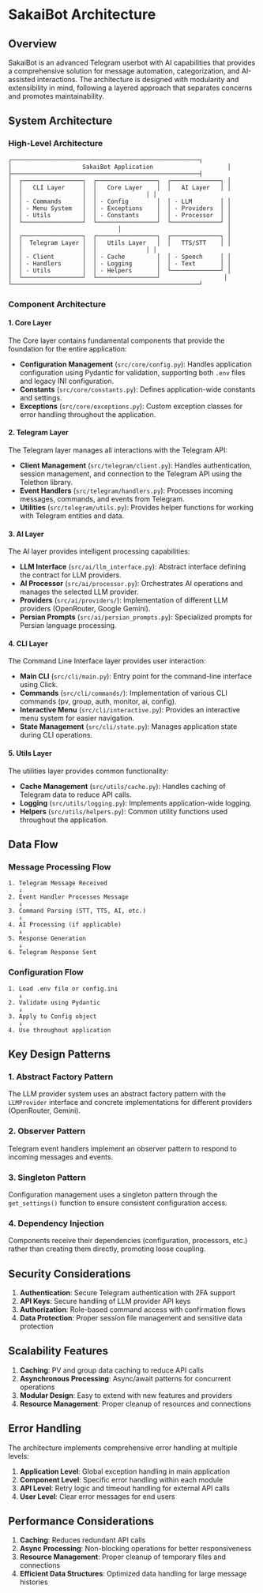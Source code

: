 # SakaiBot Architecture

## Overview

SakaiBot is an advanced Telegram userbot with AI capabilities that provides a comprehensive solution for message automation, categorization, and AI-assisted interactions. The architecture is designed with modularity and extensibility in mind, following a layered approach that separates concerns and promotes maintainability.

## System Architecture

### High-Level Architecture

```
┌─────────────────────────────────────────────────────┐
│                    SakaiBot Application                     │
├─────────────────────────────────────────────────────┤
│  ┌─────────────────┐  ┌─────────────────┐  ┌──────────────┐ │
│  │   CLI Layer     │  │   Core Layer    │  │   AI Layer   │ │
│  │                 │  │              │ │
│  │ - Commands      │  │ - Config        │  │ - LLM        │ │
│  │ - Menu System   │  │ - Exceptions    │  │ - Providers  │ │
│  │ - Utils         │  │ - Constants     │  │ - Processor  │ │
│  └─────────────────┘  └─────────────────┘  └──────────────┘ │
│                              │                              │
│  ┌─────────────────┐  ┌─────────────────┐  ┌──────────────┐ │
│  │  Telegram Layer │  │   Utils Layer   │  │   TTS/STT    │ │
│  │                 │  │              │ │
│  │ - Client        │  │ - Cache         │  │ - Speech     │ │
│  │ - Handlers      │  │ - Logging       │  │ - Text       │ │
│  │ - Utils         │  │ - Helpers       │  └──────────────┘ │
│  └─────────────────┘  └─────────────────┘                  │
└─────────────────────────────────────────────────────┘
```

### Component Architecture

#### 1. Core Layer

The Core layer contains fundamental components that provide the foundation for the entire application:

- **Configuration Management** (`src/core/config.py`): Handles application configuration using Pydantic for validation, supporting both `.env` files and legacy INI configuration.
- **Constants** (`src/core/constants.py`): Defines application-wide constants and settings.
- **Exceptions** (`src/core/exceptions.py`): Custom exception classes for error handling throughout the application.

#### 2. Telegram Layer

The Telegram layer manages all interactions with the Telegram API:

- **Client Management** (`src/telegram/client.py`): Handles authentication, session management, and connection to the Telegram API using the Telethon library.
- **Event Handlers** (`src/telegram/handlers.py`): Processes incoming messages, commands, and events from Telegram.
- **Utilities** (`src/telegram/utils.py`): Provides helper functions for working with Telegram entities and data.

#### 3. AI Layer

The AI layer provides intelligent processing capabilities:

- **LLM Interface** (`src/ai/llm_interface.py`): Abstract interface defining the contract for LLM providers.
- **AI Processor** (`src/ai/processor.py`): Orchestrates AI operations and manages the selected LLM provider.
- **Providers** (`src/ai/providers/`): Implementation of different LLM providers (OpenRouter, Google Gemini).
- **Persian Prompts** (`src/ai/persian_prompts.py`): Specialized prompts for Persian language processing.

#### 4. CLI Layer

The Command Line Interface layer provides user interaction:

- **Main CLI** (`src/cli/main.py`): Entry point for the command-line interface using Click.
- **Commands** (`src/cli/commands/`): Implementation of various CLI commands (pv, group, auth, monitor, ai, config).
- **Interactive Menu** (`src/cli/interactive.py`): Provides an interactive menu system for easier navigation.
- **State Management** (`src/cli/state.py`): Manages application state during CLI operations.

#### 5. Utils Layer

The utilities layer provides common functionality:

- **Cache Management** (`src/utils/cache.py`): Handles caching of Telegram data to reduce API calls.
- **Logging** (`src/utils/logging.py`): Implements application-wide logging.
- **Helpers** (`src/utils/helpers.py`): Common utility functions used throughout the application.

## Data Flow

### Message Processing Flow

```
1. Telegram Message Received
   ↓
2. Event Handler Processes Message
   ↓
3. Command Parsing (STT, TTS, AI, etc.)
   ↓
4. AI Processing (if applicable)
   ↓
5. Response Generation
   ↓
6. Telegram Response Sent
```

### Configuration Flow

```
1. Load .env file or config.ini
   ↓
2. Validate using Pydantic
   ↓
3. Apply to Config object
   ↓
4. Use throughout application
```

## Key Design Patterns

### 1. Abstract Factory Pattern

The LLM provider system uses an abstract factory pattern with the `LLMProvider` interface and concrete implementations for different providers (OpenRouter, Gemini).

### 2. Observer Pattern

Telegram event handlers implement an observer pattern to respond to incoming messages and events.

### 3. Singleton Pattern

Configuration management uses a singleton pattern through the `get_settings()` function to ensure consistent configuration access.

### 4. Dependency Injection

Components receive their dependencies (configuration, processors, etc.) rather than creating them directly, promoting loose coupling.

## Security Considerations

1. **Authentication**: Secure Telegram authentication with 2FA support
2. **API Keys**: Secure handling of LLM provider API keys
3. **Authorization**: Role-based command access with confirmation flows
4. **Data Protection**: Proper session file management and sensitive data protection

## Scalability Features

1. **Caching**: PV and group data caching to reduce API calls
2. **Asynchronous Processing**: Async/await patterns for concurrent operations
3. **Modular Design**: Easy to extend with new features and providers
4. **Resource Management**: Proper cleanup of resources and connections

## Error Handling

The architecture implements comprehensive error handling at multiple levels:

1. **Application Level**: Global exception handling in main application
2. **Component Level**: Specific error handling within each module
3. **API Level**: Retry logic and timeout handling for external API calls
4. **User Level**: Clear error messages for end users

## Performance Considerations

1. **Caching**: Reduces redundant API calls
2. **Async Processing**: Non-blocking operations for better responsiveness
3. **Resource Management**: Proper cleanup of temporary files and connections
4. **Efficient Data Structures**: Optimized data handling for large message histories
